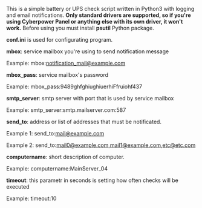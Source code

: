 This is a simple battery or UPS check script written in Python3 with logging and email notifications.
<b>Only standard drivers are supported, so if you're using Cyberpower Panel or anything else with its own driver, it won't work.</b>
Before using you must install <b>psutil</b> Python package.

<b>conf.ini</b> is used for configurating program.

<b>mbox</b>: service mailbox you're using to send notification message

Example:
mbox:notification_mail@example.com

<b>mbox_pass</b>: service mailbox's password

Example:
mbox_pass:9489ghfghiughiuerhiFfruiohf437

<b>smtp_server</b>: smtp server with port that is used by service mailbox

Example:
smtp_server:smtp.mailserver.com:587

<b>send_to</b>: address or list of addresses that must be notificated. 

Example 1:
send_to:mail@example.com

Example 2:
send_to:mail0@example.com,mail1@example.com,etc@etc.com

<b>computername</b>: short description of computer.

Example:
computername:MainServer_04

<b>timeout</b>: this parametr in seconds is setting how often checks will be executed

Example:
timeout:10
